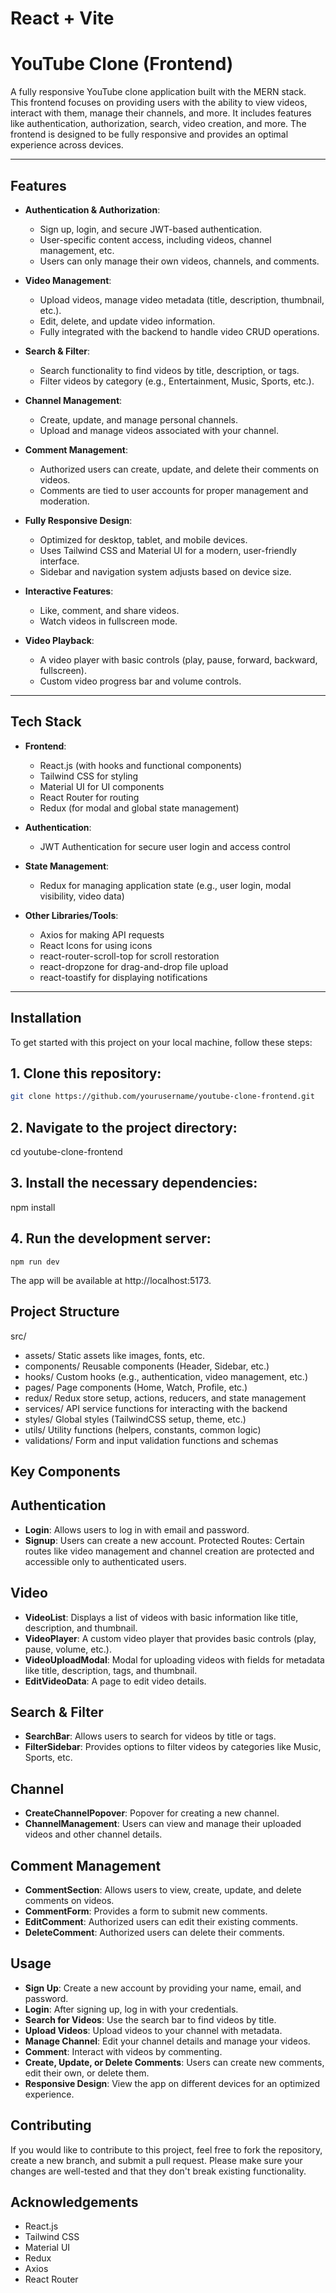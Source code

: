 # React + Vite

# YouTube Clone (Frontend)

A fully responsive YouTube clone application built with the MERN stack. This frontend focuses on providing users with the ability to view videos, interact with them, manage their channels, and more. It includes features like authentication, authorization, search, video creation, and more. The frontend is designed to be fully responsive and provides an optimal experience across devices.

---

## Features

- **Authentication & Authorization**:

  - Sign up, login, and secure JWT-based authentication.
  - User-specific content access, including videos, channel management, etc.
  - Users can only manage their own videos, channels, and comments.

- **Video Management**:

  - Upload videos, manage video metadata (title, description, thumbnail, etc.).
  - Edit, delete, and update video information.
  - Fully integrated with the backend to handle video CRUD operations.

- **Search & Filter**:
  - Search functionality to find videos by title, description, or tags.
  - Filter videos by category (e.g., Entertainment, Music, Sports, etc.).
- **Channel Management**:

  - Create, update, and manage personal channels.
  - Upload and manage videos associated with your channel.

- **Comment Management**:

  - Authorized users can create, update, and delete their comments on videos.
  - Comments are tied to user accounts for proper management and moderation.

- **Fully Responsive Design**:

  - Optimized for desktop, tablet, and mobile devices.
  - Uses Tailwind CSS and Material UI for a modern, user-friendly interface.
  - Sidebar and navigation system adjusts based on device size.

- **Interactive Features**:
  - Like, comment, and share videos.
  - Watch videos in fullscreen mode.
- **Video Playback**:
  - A video player with basic controls (play, pause, forward, backward, fullscreen).
  - Custom video progress bar and volume controls.

---

## Tech Stack

- **Frontend**:

  - React.js (with hooks and functional components)
  - Tailwind CSS for styling
  - Material UI for UI components
  - React Router for routing
  - Redux (for modal and global state management)

- **Authentication**:

  - JWT Authentication for secure user login and access control

- **State Management**:

  - Redux for managing application state (e.g., user login, modal visibility, video data)

- **Other Libraries/Tools**:
  - Axios for making API requests
  - React Icons for using icons
  - react-router-scroll-top for scroll restoration
  - react-dropzone for drag-and-drop file upload
  - react-toastify for displaying notifications

---

## Installation

To get started with this project on your local machine, follow these steps:

## 1. Clone this repository:

   ```bash
   git clone https://github.com/yourusername/youtube-clone-frontend.git
   ```

## 2. Navigate to the project directory:

cd youtube-clone-frontend

## 3. Install the necessary dependencies:

npm install

## 4. Run the development server:

    npm run dev

The app will be available at http://localhost:5173.

## Project Structure

src/
- assets/ Static assets like images, fonts, etc.
- components/ Reusable components (Header, Sidebar, etc.)
- hooks/ Custom hooks (e.g., authentication, video management, etc.)
- pages/ Page components (Home, Watch, Profile, etc.)
- redux/ Redux store setup, actions, reducers, and state management
- services/ API service functions for interacting with the backend
- styles/ Global styles (TailwindCSS setup, theme, etc.)
- utils/ Utility functions (helpers, constants, common logic)
- validations/ Form and input validation functions and schemas

## Key Components

## Authentication
- **Login**: Allows users to log in with email and password.
- **Signup**: Users can create a new account.
Protected Routes: Certain routes like video management and channel creation are protected and accessible only to authenticated users.

## Video
- **VideoList**: Displays a list of videos with basic information like title, description, and thumbnail.
- **VideoPlayer**: A custom video player that provides basic controls (play, pause, volume, etc.).
- **VideoUploadModal**: Modal for uploading videos with fields for metadata like title, description, tags, and thumbnail.
- **EditVideoData**: A page to edit video details.

## Search & Filter
- **SearchBar**: Allows users to search for videos by title or tags.
- **FilterSidebar**: Provides options to filter videos by categories like Music, Sports, etc.

## Channel
- **CreateChannelPopover**: Popover for creating a new channel.
- **ChannelManagement**: Users can view and manage their uploaded videos and other channel details.

## Comment Management
- **CommentSection**: Allows users to view, create, update, and delete comments on videos.
- **CommentForm**: Provides a form to submit new comments.
- **EditComment**: Authorized users can edit their existing comments.
- **DeleteComment**: Authorized users can delete their comments.

## Usage
- **Sign Up**: Create a new account by providing your name, email, and password.
- **Login**: After signing up, log in with your credentials.
- **Search for Videos**: Use the search bar to find videos by title.
- **Upload Videos**: Upload videos to your channel with metadata.
- **Manage Channel**: Edit your channel details and manage your videos.
- **Comment**: Interact with videos by commenting.
- **Create, Update, or Delete Comments**: Users can create new comments, edit their own, or delete them.
- **Responsive Design**: View the app on different devices for an optimized experience.

## Contributing
If you would like to contribute to this project, feel free to fork the repository, create a new branch, and submit a pull request. Please make sure your changes are well-tested and that they don't break existing functionality.

## Acknowledgements
- React.js
- Tailwind CSS
- Material UI
- Redux
- Axios
- React Router

